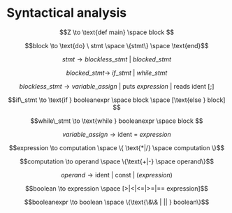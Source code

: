 # Syntactical analysis

<!-- <img src="syntax.png" /> -->
<!-- This is the original latex text for the syntax but since github does not preview it correct, we are stuck with images -->
$$Z \to \text{def main} \space block $$

$$block \to \text{do} \ stmt \space \{stmt\} \space \text{end}$$

$$stmt \to blockless\_stmt  \ | \ blocked\_stmt $$

$$blocked\_stmt \to \ if\_stmt \ | \ while\_stmt   $$

$$blockless\_stmt \to variable\_assign \ | \ \text{puts} \ expression \ | \ \text{reads ident} \ [;]$$

$$if\_stmt \to \text{if } booleanexpr \space block \space [\text{else } block] $$

$$while\_stmt \to  \text{while } booleanexpr \space block $$

$$ variable\_assign \to  \text{ident} \ = \ expression $$

$$expression \to computation \space \{ \text{*|/} \space computation \}$$

$$computation \to operand \space \{\text{+|-} \space operand\}$$

$$operand \to \text{ident | const | } (expression)$$

$$boolean \to expression \space [>|<|<=|>=|== expression]$$

$$booleanexpr \to boolean \space \{\text{\&\& | || } boolean\}$$
